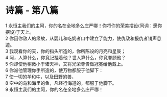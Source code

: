 # 诗篇 - 第八篇
  
 1 永恒主我们的主阿，你的名在全地多么庄严哪！你将你的荣美摆设(同词：愿你摆设)于天上。  
 2 你因你敌人的缘故，从婴儿和吃奶者口中建立了能力，使仇敌和报仇者销声息迹。  
 3 我观看你的天，你的指头所造的，你所陈设的月亮和星辰；  
 4 阿，人算什么，你竟记挂着他？世人算什么，你竟眷顾他？  
 5 你却使他稍微小于诸天神，又将光荣尊贵做冠冕给他戴上。  
 6 你派他管理你手所造的，使万物都服于他脚下：  
 7 使一切的羊和牛，以及田野的兽，  
 8 空中的鸟和海里的鱼，凡经行海道的，都服于他脚下。  
 9 永恒主我们的主阿，你的名在全地多么庄严哪！